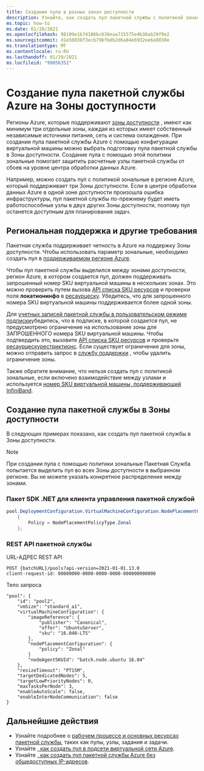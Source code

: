 ```yaml
---
title: Создание пула в разных зонах доступности
description: Узнайте, как создать пул пакетной службы с политикой зональные для защиты от сбоев.
ms.topic: how-to
ms.date: 01/28/2021
ms.openlocfilehash: 98109e1b74106bc636eaa715575e4b30ab29f9e2
ms.sourcegitcommit: d1e56036f3ecb79bfbdb2d6a84e6932ee6a0830e
ms.translationtype: MT
ms.contentlocale: ru-RU
ms.lasthandoff: 01/29/2021
ms.locfileid: "99056352"
---
```

# <a name="create-an-azure-batch-pool-across-availability-zones"></a>Создание пула пакетной службы Azure на Зоны доступности

Регионы Azure, которые поддерживают [зоны доступности](https://azure.microsoft.com/global-infrastructure/availability-zones/) , имеют как минимум три отдельные зоны, каждая из которых имеет собственный независимые источники питания, сеть и система охлаждения. При создании пула пакетной службы Azure с помощью конфигурации виртуальной машины можно выбрать подготовку пула пакетной службы в Зоны доступности. Создание пула с помощью этой политики зональные помогает защитить расчетные узлы пакетной службы от сбоев на уровне центра обработки данных Azure.

Например, можно создать пул с политикой зональные в регионе Azure, который поддерживает три Зоны доступности. Если в центре обработки данных Azure в одной зоне доступности произошла ошибка инфраструктуры, пул пакетной службы по-прежнему будет иметь работоспособные узлы в двух других Зоны доступности, поэтому пул останется доступным для планирования задач.

## <a name="regional-support-and-other-requirements"></a>Региональная поддержка и другие требования

Пакетная служба поддерживает четность в Azure на поддержку Зоны доступности. Чтобы использовать параметр зональные, необходимо создать пул в [поддерживаемом регионе Azure](../availability-zones/az-region.md).

Чтобы пул пакетной службы выделился между зонами доступности, регион Azure, в котором создается пул, должен поддерживать запрошенный номер SKU виртуальной машины в нескольких зонах. Это можно проверить путем вызова [API списка SKU ресурсов](/rest/api/compute/resourceskus/list) и проверки поля **локатионинфо** в [ресаурцеску](/rest/api/compute/resourceskus/list#resourcesku). Убедитесь, что для запрошенного номера SKU виртуальной машины поддерживается более одной зоны.

Для [учетных записей пакетной службы в пользовательском режиме подписки](accounts.md#batch-accounts)убедитесь, что в подписке, в которой создается пул, не предусмотрено ограничение на использование зоны для ЗАПРОШЕННОГО номера SKU виртуальной машины. Чтобы подтвердить это, вызовите [API списка SKU ресурсов](/rest/api/compute/resourceskus/list) и проверьте [ресаурцескурестриктионс](/rest/api/compute/resourceskus/list#resourceskurestrictions). Если существует ограничение для зоны, можно отправить запрос в [службу поддержки](../azure-portal/supportability/sku-series-unavailable.md) , чтобы удалить ограничение зоны.

Также обратите внимание, что нельзя создать пул с политикой зональные, если включено взаимодействие между узлами и используется [номер SKU виртуальной машины, поддерживающий InfiniBand](../virtual-machines/workloads/hpc/enable-infiniband.md).

## <a name="create-a-batch-pool-across-availability-zones"></a>Создание пула пакетной службы в Зоны доступности

В следующих примерах показано, как создать пул пакетной службы в Зоны доступности.

> [!NOTE]
> При создании пула с помощью политики зональные Пакетная Служба попытается выделить пул во всех Зоны доступности в выбранном регионе. Вы не можете указать конкретное распределение между зонами.

### <a name="batch-management-client-net-sdk"></a>Пакет SDK .NET для клиента управления пакетной службой

```csharp
pool.DeploymentConfiguration.VirtualMachineConfiguration.NodePlacementConfiguration = new NodePlacementConfiguration()
    {
        Policy = NodePlacementPolicyType.Zonal
    };

```

### <a name="batch-rest-api"></a>REST API пакетной службы

URL-АДРЕС REST API

```
POST {batchURL}/pools?api-version=2021-01-01.13.0
client-request-id: 00000000-0000-0000-0000-000000000000
```

Тело запроса

```
"pool": {
    "id": "pool2",
    "vmSize": "standard_a1",
    "virtualMachineConfiguration": {
        "imageReference": {
            "publisher": "Canonical",
            "offer": "UbuntuServer",
            "sku": "16.040-LTS"
        },
        "nodePlacementConfiguration": {
            "policy": "Zonal"
        }
        "nodeAgentSKUId": "batch.node.ubuntu 16.04"
    },
    "resizeTimeout": "PT15M",
    "targetDedicatedNodes": 5,
    "targetLowPriorityNodes": 0,
    "maxTasksPerNode": 3,
    "enableAutoScale": false,
    "enableInterNodeCommunication": false
}
```

## <a name="next-steps"></a>Дальнейшие действия

- Узнайте подробнее о [рабочем процессе и основных ресурсах пакетной службы](batch-service-workflow-features.md), таких как пулы, узлы, задания и задачи.
- Узнайте [, как создать пул в подсети виртуальной сети Azure](batch-virtual-network.md).
- Узнайте [, как создать пул пакетной службы Azure без общедоступных IP-адресов](./batch-pool-no-public-ip-address.md).

